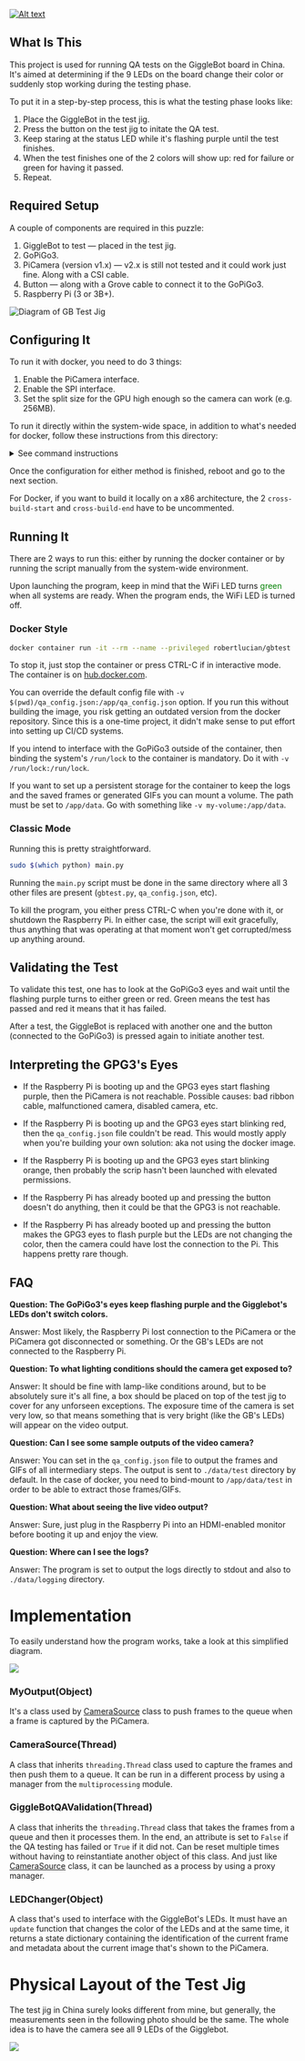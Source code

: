[![Alt text](static/gb_jig.JPG)](https://www.youtube.com/watch?v=0oBJICabVl4)

## What Is This

This project is used for running QA tests on the GiggleBot board in China.
It's aimed at determining if the 9 LEDs on the board change their color or 
suddenly stop working during the testing phase.

To put it in a step-by-step process, this is what the testing phase looks like:
1. Place the GiggleBot in the test jig.
1. Press the button on the test jig to initate the QA test.
1. Keep staring at the status LED while it's flashing purple until the test finishes.
1. When the test finishes one of the 2 colors will show up: red for failure or green for having it passed.
1. Repeat.

## Required Setup

A couple of components are required in this puzzle:
1. GiggleBot to test — placed in the test jig.
1. GoPiGo3.
1. PiCamera (version v1.x) — v2.x is still not tested and it could work just fine. Along with a CSI cable.
1. Button — along with a Grove cable to connect it to the GoPiGo3.
1. Raspberry Pi (3 or 3B+).

![Diagram of GB Test Jig](static/gb_test_bed.png)

## Configuring It

To run it with docker, you need to do 3 things:
1. Enable the PiCamera interface.
1. Enable the SPI interface.
1. Set the split size for the GPU high enough so the camera can work (e.g. 256MB).

To run it directly within the system-wide space, in addition to what's needed for docker, follow these instructions from this directory:
<details><summary>See command instructions</summary>
<p>

```bash
sudo apt-get update -qq && \
    sudo apt-get install libgtk2.0-dev libgtk-3-dev -y --no-install-recommends

sudo apt-get install python3 python3-dev python3-pip libraspberrypi-bin wiringpi -y --no-install-recommends \
    libjpeg-dev libtiff5-dev libjasper-dev libpng12-dev \
    libavcodec-dev libavformat-dev libswscale-dev libv4l-dev \
    libxvidcore-dev libx264-dev \
    libatlas-base-dev gfortran \
    openexr libilmbase12 libgstreamer1.0-dev libgstreamer-plugins-base1.0-dev libqtgui4 libqt4-test

sudo pip install virtualenv && virtualenv .venv -p python3 && source .venv/bin/activate
pip install pip --upgrade
pip install -r requirements.lock

git clone --depth=1 https://github.com/DexterInd/GoPiGo3
git clone --depth=1 https://github.com/DexterInd/RFR_Tools

cd GoPiGo3 && git reset --hard 5849047558aa1e573b49dc572adec44d9960084c && cd -
cd RFR_Tools && git reset --hard 2ec15465d8d69bffdea5314d5fd86812eaf68085 && cd -

pip install RFR_Tools/miscellaneous
pip install GoPiGo3/Software/Python
```

</p>
</details>

Once the configuration for either method is finished, reboot and go to the next section.

For Docker, if you want to build it locally on a x86 architecture, the 2 `cross-build-start` and `cross-build-end` have to be uncommented.

## Running It

There are 2 ways to run this: either by running the docker container or by running the script manually from the system-wide environment.

Upon launching the program, keep in mind that the WiFi LED turns <span style="color:green">green</span> when all systems are ready. When the program ends, the WiFi LED is turned off.

### Docker Style

```bash
docker container run -it --rm --name --privileged robertlucian/gbtest
```
To stop it, just stop the container or press CTRL-C if in interactive mode.
The container is on [hub.docker.com](https://hub.docker.com/r/robertlucian/gbtest/).

You can override the default config file with `-v $(pwd)/qa_config.json:/app/qa_config.json` option. 
If you run this without building the image, you risk getting an outdated version from the docker repository. Since this is a one-time project, it didn't make sense to put effort into setting up CI/CD systems.

If you intend to interface with the GoPiGo3 outside of the container, then binding the system's `/run/lock` to the container is mandatory. Do it with `-v /run/lock:/run/lock`.

If you want to set up a persistent storage for the container to keep the logs and the saved frames or generated GIFs you can mount a volume. The path must be set to `/app/data`. Go with something like `-v my-volume:/app/data`.

### Classic Mode

Running this is pretty straightforward.
```bash
sudo $(which python) main.py
```
Running the `main.py` script must be done in the same directory where all 3 other files are present (`gbtest.py`, `qa_config.json`, etc).

To kill the program, you either press CTRL-C when you're done with it, or shutdown the Raspberry Pi. In either case, the script will exit gracefully, thus anything that was operating at that moment won't get corrupted/mess up anything around.

## Validating the Test

To validate this test, one has to look at the GoPiGo3 eyes and wait until the flashing purple turns to either green or red. Green means the test has passed and red it means that it has failed.

After a test, the GiggleBot is replaced with another one and the button (connected to the GoPiGo3) is pressed again to initiate another test.


## Interpreting the GPG3's Eyes

* If the Raspberry Pi is booting up and the GPG3 eyes start flashing purple, then the PiCamera is not reachable. Possible causes: bad ribbon cable, malfunctioned camera, disabled camera, etc.

* If the Raspberry Pi is booting up and the GPG3 eyes start blinking red, then the `qa_config.json` file couldn't be read. This would mostly apply when you're building your own solution: aka not using the docker image.

* If the Raspberry Pi is booting up and the GPG3 eyes start blinking orange, then probably the scrip hasn't been launched with elevated permissions.

* If the Raspberry Pi has already booted up and pressing the button doesn't do anything, then it could be that the GPG3 is not reachable.

* If the Raspberry Pi has already booted up and pressing the button makes the GPG3 eyes to flash purple but the LEDs are not changing the color, then the camera could have lost the connection to the Pi. This happens pretty rare though.

## FAQ

**Question: The GoPiGo3's eyes keep flashing purple and the Gigglebot's LEDs don't switch colors.**

Answer: Most likely, the Raspberry Pi lost connection to the PiCamera or the PiCamera got disconnected or something. Or the GB's LEDs are not connected to the Raspberry Pi.

**Question: To what lighting conditions should the camera get exposed to?**

Answer: It should be fine with lamp-like conditions around, but to be absolutely sure it's all fine, a box should be placed on top of the test jig to cover for any unforseen exceptions. The exposure time of the camera is set very low, so that means something that is very bright (like the GB's LEDs) will appear on the video output.

**Question: Can I see some sample outputs of the video camera?**

Answer: You can set in the `qa_config.json` file to output the frames and GIFs of all intermediary steps. The output is sent to `./data/test` directory by default. In the case of docker, you need to bind-mount to `/app/data/test` in order to be able to extract those frames/GIFs. 

**Question: What about seeing the live video output?**

Answer: Sure, just plug in the Raspberry Pi into an HDMI-enabled monitor before booting it up and enjoy the view.

**Question: Where can I see the logs?**

Answer: The program is set to output the logs directly to stdout and also to `./data/logging` directory.

# Implementation

To easily understand how the program works, take a look at this simplified diagram.

![](static/gb_diagram.png)

### MyOutput(Object)

It's a class used by [CameraSource](#camerasourcethread) class to push frames to the queue when a frame is captured by the PiCamera.

### CameraSource(Thread)

A class that inherits `threading.Thread` class used to capture the frames and then push them to a queue. It can be run in a different process by using a manager from the `multiprocessing` module.

### GiggleBotQAValidation(Thread)

A class that inherits the `threading.Thread` class that takes the frames from a queue and then it processes them. In the end, an attribute is set to `False` if the QA testing has failed or `True` if it did not. Can be reset multiple times without having to reinstantiate another object of this class. And just like [CameraSource](#camerasourcethread) class, it can be launched as a process by using a proxy manager.

### LEDChanger(Object)

A class that's used to interface with the GiggleBot's LEDs. It must have an `update` function that changes the color of the LEDs and at the same time, it returns a state dictionary containing the identification of the current frame and metadata about the current image that's shown to the PiCamera.

# Physical Layout of the Test Jig

The test jig in China surely looks different from mine, but generally, the measurements seen in the following photo should be the same.
The whole idea is to have the camera see all 9 LEDs of the Gigglebot.

![](static/gb_measurements.jpg)

